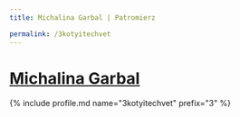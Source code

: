 ```yaml
---
title: Michalina Garbal | Patromierz

permalink: /3kotyitechvet
---
```


# [Michalina Garbal](https://patronite.pl/3kotyitechvet)

{% include profile.md name="3kotyitechvet" prefix="3" %}
